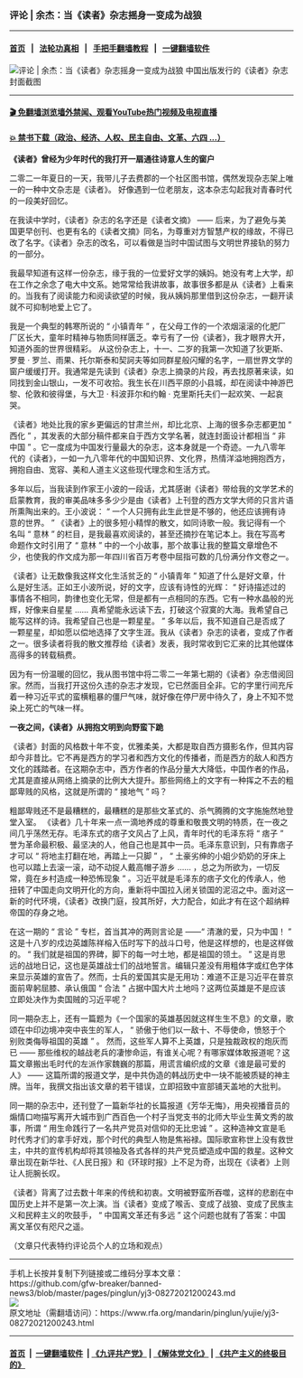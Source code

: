 ### 评论 | 余杰：当《读者》杂志摇身一变成为战狼
------------------------

#### [首页](https://github.com/gfw-breaker/banned-news3/blob/master/README.md) &nbsp;&nbsp;|&nbsp;&nbsp; [法轮功真相](https://github.com/begood0513/basic/blob/master/README.md)  &nbsp;&nbsp;|&nbsp;&nbsp; [手把手翻墙教程](https://github.com/gfw-breaker/guides/wiki)  &nbsp;&nbsp;|&nbsp;&nbsp; [一键翻墙软件](https://github.com/gfw-breaker/nogfw/blob/master/README.md)  



<div id="headerimg">
 <img alt="评论 | 余杰：当《读者》杂志摇身一变成为战狼" src="https://www.rfa.org/mandarin/pinglun/yujie/yj3-08272021200243.html/@@images/6d2bcdf2-93c4-432b-a9f9-00a866e47a2c.jpeg" title="评论 | 余杰：当《读者》杂志摇身一变成为战狼"/>
 <span class="lead_image_caption">
  中国出版发行的《读者》杂志封面截图
 </span>
 <!-- zoomattribute -->
</div>

<hr/>


#### [ 🎬  免翻墙浏览墙外禁闻、观看YouTube热门视频及电视直播](https://github.com/gfw-breaker/HelloWorld)

#### [ 💥  禁书下载（政治、经济、人权、民主自由、文革、六四 ...）](https://github.com/gfw-breaker/books/blob/master/README.md)

<div id="storytext">
 <p>
 </p>
 <p>
  <strong>
   《读者》曾经为少年时代的我打开一扇通往诗意人生的窗户
  </strong>
 </p>
 <p>
  <span>
   <span>
    <span>
     二零二一年夏日的一天，我带儿子去费郡的一个社区图书馆，偶然发现杂志架上唯一的一种中文杂志是《读者》。
    </span>
   </span>
   <span>
    <span>
     好像遇到一位老朋友，这本杂志勾起我对青春时代的一段美好回忆。
    </span>
   </span>
  </span>
 </p>
 <p>
  <span>
   <span>
    <span>
     在我读中学时，《读者》杂志的名字还是《读者文摘》
    </span>
   </span>
   <span>
    <span>
     ——
    </span>
   </span>
   <span>
    <span>
     后来，为了避免与美国更早创刊、也更有名的《读者文摘》同名，为尊重对方智慧产权的缘故，不得已改了名字。《读者》杂志的改名，可以看做是当时中国试图与文明世界接轨的努力的一部分。
    </span>
   </span>
  </span>
 </p>
 <p>
  <span>
   <span>
    <span>
     我最早知道有这样一份杂志，缘于我的一位爱好文学的姨妈。她没有考上大学，却在工作之余念了电大中文系。她常常给我讲故事，故事很多都是从《读者》上看来的。当我有了阅读能力和阅读欲望的时候，我从姨妈那里借到这份杂志，一翻开读就不可抑制地爱上它了。
    </span>
   </span>
  </span>
 </p>
 <p>
  <span>
   <span>
    <span>
     我是一个典型的韩寒所说的
    </span>
   </span>
   <span>
    <span>
     “
    </span>
   </span>
   <span>
    <span>
     小镇青年
    </span>
   </span>
   <span>
    <span>
     ”
    </span>
   </span>
   <span>
    <span>
     ，在父母工作的一个浓烟滚滚的化肥厂厂区长大，童年时精神与物质同样匮乏。幸亏有了一份《读者》，我才眼界大开，知道外面的世界很精彩。
    </span>
   </span>
   <span>
    <span>
     从这份杂志上，十一、二岁的我第一次知道了狄更斯、罗曼
    </span>
   </span>
   <span>
    <span>
     ·
    </span>
   </span>
   <span>
    <span>
     罗兰、雨果、托尔斯泰和契訶夫等如同群星般闪耀的名字，一扇世界文学的窗户缓缓打开。我通常是先读到《读者》杂志上摘录的片段，再去找原著来读，如同找到金山银山，一发不可收拾。我生长在川西平原的小县城，却在阅读中神游巴黎、伦敦和彼得堡，与大卫
    </span>
   </span>
   <span>
    <span>
     ·
    </span>
   </span>
   <span>
    <span>
     科波菲尔和约翰
    </span>
   </span>
   <span>
    <span>
     ·
    </span>
   </span>
   <span>
    <span>
     克里斯托夫们一起欢笑、一起哀哭。
    </span>
   </span>
  </span>
 </p>
 <p>
  <span>
   <span>
    <span>
     《读者》地处比我的家乡更偏远的甘肃兰州，却比北京、上海的很多杂志都更加
    </span>
   </span>
   <span>
    <span>
     “
    </span>
   </span>
   <span>
    <span>
     西化
    </span>
   </span>
   <span>
    <span>
     ”
    </span>
   </span>
   <span>
    <span>
     ，其发表的大部分稿件都来自于西方文学名著，就连封面设计都相当
    </span>
   </span>
   <span>
    <span>
     “
    </span>
   </span>
   <span>
    <span>
     非中国
    </span>
   </span>
   <span>
    <span>
     ”
    </span>
   </span>
   <span>
    <span>
     。它一度成为中国发行量最大的杂志，这本身就是一个奇迹。一九八零年代的《读者》，一如一九八零年代的中国知识界、文化界，热情洋溢地拥抱西方，拥抱自由、宽容、美和人道主义这些现代理念和生活方式。
    </span>
   </span>
  </span>
 </p>
 <p>
  <span>
   <span>
    <span>
     多年以后，当我读到作家王小波的一段话，尤其感谢《读者》带给我的文学艺术的启蒙教育，我的审美品味多多少少是由《读者》上刊登的西方文学大师的只言片语所熏陶出来的。王小波说：
    </span>
   </span>
   <span>
    <span>
     “
    </span>
   </span>
   <span>
    <span>
     一个人只拥有此生此世是不够的，他还应该拥有诗意的世界。
    </span>
   </span>
   <span>
    <span>
     ”
    </span>
   </span>
   <span>
    <span>
     《读者》上的很多短小精悍的散文，如同诗歌一般。我记得有一个名叫
    </span>
   </span>
   <span>
    <span>
     “
    </span>
   </span>
   <span>
    <span>
     意林
    </span>
   </span>
   <span>
    <span>
     ”
    </span>
   </span>
   <span>
    <span>
     的栏目，是我最喜欢阅读的，甚至还摘抄在笔记本上。我在写高考命题作文时引用了
    </span>
   </span>
   <span>
    <span>
     “
    </span>
   </span>
   <span>
    <span>
     意林
    </span>
   </span>
   <span>
    <span>
     ”
    </span>
   </span>
   <span>
    <span>
     中的一个小故事，那个故事让我的整篇文章增色不少，也使我的作文成为那一年四川省百万考卷中屈指可数的几份满分作文卷之一。
    </span>
   </span>
  </span>
 </p>
 <p>
  <span>
   <span>
    <span>
     《读者》让无数像我这样文化生活贫乏的
    </span>
   </span>
   <span>
    <span>
     “
    </span>
   </span>
   <span>
    <span>
     小镇青年
    </span>
   </span>
   <span>
    <span>
     ”
    </span>
   </span>
   <span>
    <span>
     知道了什么是好文章，什么是好生活。正如王小波所说，好的文字，应该有诗性的光辉：
    </span>
   </span>
   <span>
    <span>
     “
    </span>
   </span>
   <span>
    <span>
     好诗描述过的事情各不相同，韵律也变化无常，但是都有一点相同的东西。它有一种水晶般的光辉，好像来自星星
    </span>
   </span>
   <span>
    <span>
     ……
    </span>
   </span>
   <span>
    <span>
     真希望能永远读下去，打破这个寂寞的大海。我希望自己能写这样的诗。我希望自己也是一颗星星。
    </span>
   </span>
   <span>
    <span>
     ”
    </span>
   </span>
   <span>
    <span>
     多年以后，我不知道自己是否成了一颗星星，却如愿以偿地选择了文字生涯。我从《读者》杂志的读者，变成了作者之一。很多读者将我的散文推荐给《读者》发表，我时常收到它汇来的比其他媒体高得多的转载稿费。
    </span>
   </span>
  </span>
 </p>
 <p>
  <span>
   <span>
    <span>
     因为有一份温暖的回忆，我从图书馆中将二零二一年第七期的《读者》杂志借阅回家。然而，当我打开这份久违的杂志才发现，它已然面目全非。它的字里行间充斥着一种习近平式的蛮横粗暴的僵尸气味，就好像在停尸房中待久了，身上不知不觉染上死亡的气味一样。
    </span>
   </span>
  </span>
 </p>
 <p>
  <strong>
   <span>
    <span>
     一夜之间，《读者》从拥抱文明到向野蛮下跪
    </span>
   </span>
  </strong>
 </p>
 <p>
  <span>
   《读者》封面的风格数十年不变，优雅柔美，大都是取自西方摄影名作，但其内容却今非昔比。它不再是西方的学习者和西方文化的传播者，而是西方的敌人和西方文化的践踏者。在这期杂志中，西方作者的作品分量大大降低，中国作者的作品，尤其是直接从网络上摘录的比例大大提升。那些网络上的文字有一种挥之不去的粗鄙卑贱的风格，这就是所谓的
  </span>
  <span>
   “
  </span>
  <span>
   接地气
  </span>
  <span>
   ”
  </span>
  <span>
   吗？
  </span>
 </p>
 <p>
  <span>
   粗鄙卑贱还不是最糟糕的，最糟糕的是那些文革式的、杀气腾腾的文字施施然地登堂入室。
  </span>
  <span>
   <span>
    《读者》几十年来一点一滴地养成的尊重和敬畏文明的特质，在一夜之间几乎荡然无存。毛泽东式的痞子文风占了上风，青年时代的毛泽东将
   </span>
  </span>
  <span>
   “
  </span>
  <span>
   痞子
  </span>
  <span>
   ”
  </span>
  <span>
   誉为革命最积极、最坚决的人，他自己也是其中一员。毛泽东意识到，只有靠痞子才可以
  </span>
  <span>
   “
  </span>
  <span>
   将地主打翻在地，再踏上一只脚
  </span>
  <span>
   ”
  </span>
  <span>
   ，
  </span>
  <span>
   “
  </span>
  <span>
   土豪劣绅的小姐少奶奶的牙床上也可以踏上去滚一滚，动不动捉人戴高帽子游乡
  </span>
  <span>
   ……
  </span>
  <span>
   ，总之为所欲为，一切反常，竟在乡村造成一种恐怖现象
  </span>
  <span>
   ”
  </span>
  <span>
   。习近平就是毛泽东的痞子文化的传承人，他扭转了中国走向文明开化的方向，重新将中国拉入闭关锁国的泥沼之中。面对这一新的时代环境，《读者》改换门庭，投其所好，大力配合，如此才有在这个超纳粹帝国的存身之地。
  </span>
 </p>
 <p>
  <span>
   在这一期的
  </span>
  <span>
   “
  </span>
  <span>
   言论
  </span>
  <span>
   ”
  </span>
  <span>
   专栏，首当其冲的两则言论是
  </span>
  <span>
   ——“
  </span>
  <span>
   清澈的爱，只为中国！
  </span>
  <span>
   ”
  </span>
  <span>
   这是十八岁的戍边英雄陈祥榕入伍时写下的战斗口号，他是这样想的，也是这样做的。
  </span>
  <span>
   “
  </span>
  <span>
   我们就是祖国的界碑，脚下的每一吋土地，都是祖国的领土。
  </span>
  <span>
   ”
  </span>
  <span>
   这是肖思远的战地日记，这也是英雄战士们的战地誓言。编辑只差没有用粗体字或红色字体来显示英雄的宣告了。然而，士兵的爱国其实是无用功：难道不正是习近平在普京面前卑躬屈膝、承认俄国
  </span>
  <span>
   “
  </span>
  <span>
   合法
  </span>
  <span>
   ”
  </span>
  <span>
   占据中国大片土地吗？这两位英雄是不是应该立即处决作为卖国贼的习近平呢？
  </span>
 </p>
 <p>
  <span>
   同一期杂志上，还有一篇题为《一个国家的英雄基因就这样生生不息》的文章，歌颂在中印边境冲突中丧生的军人，
  </span>
  <span>
   “
  </span>
  <span>
   骄傲于他们以一敌十、不辱使命，愤怒于个别败类侮辱祖国的英雄
  </span>
  <span>
   ”
  </span>
  <span>
   。
  </span>
  <span>
   <span>
    然而，这些军人算不上英雄，只是独裁政权的炮灰而已
   </span>
  </span>
  <span>
   ——
  </span>
  <span>
   那些维权的越战老兵的凄惨命运，有谁关心呢？有哪家媒体敢报道呢？这篇文章搬出毛时代的左派作家魏巍的那篇，用谎言编织成的文章《谁是最可爱的人》
  </span>
  <span>
   ——
  </span>
  <span>
   这篇所谓的报道文学，是中共伪造的韩战历史中一块不能被质疑的神主牌。当年，我撰文指出该文章的若干错误，立即招致中宣部铺天盖地的大批判。
  </span>
 </p>
 <p>
  <span>
   同一期的杂志中，还刊登了一篇新华社的长篇报道《芳华无悔》，用央视播音员的煽情口吻描写离开大城市到广西百色一个村子当党支书的北师大毕业生黄文秀的故事，所谓
  </span>
  <span>
   “
  </span>
  <span>
   用生命践行了一名共产党员对信仰的无比忠诚
  </span>
  <span>
   ”
  </span>
  <span>
   。这种造神文宣是毛时代秀才们的拿手好戏，那个时代的典型人物是焦裕禄。国际歌宣称世上没有救世主，中共的宣传机构却将其领袖及各式各样的共产党员塑造成中国的救星。这种文章出现在新华社、《人民日报》和《环球时报》上不足为奇，出现在《读者》上则让人扼腕长叹。
  </span>
 </p>
 <p>
  <span>
   《读者》背离了过去数十年来的传统和初衷。文明被野蛮所吞噬，这样的悲剧在中国历史上并不是第一次上演。当《读者》变成了喉舌、变成了战狼、变成了民族主义和民粹主义的吹鼓手，
  </span>
  <span>
   “
  </span>
  <span>
   中国离文革还有多远
  </span>
  <span>
   ”
  </span>
  <span>
   这个问题也就有了答案：中国离文革仅有咫尺之遥。
  </span>
 </p>
 <p>
  <span>
   （文章只代表特约评论员个人的立场和观点）
  </span>
 </p>
</div>

<hr/>
手机上长按并复制下列链接或二维码分享本文章：<br/>
https://github.com/gfw-breaker/banned-news3/blob/master/pages/pinglun/yj3-08272021200243.md <br/>
<a href='https://github.com/gfw-breaker/banned-news3/blob/master/pages/pinglun/yj3-08272021200243.md'><img src='https://github.com/gfw-breaker/banned-news3/blob/master/pages/pinglun/yj3-08272021200243.md.png'/></a> <br/>
原文地址（需翻墙访问）：https://www.rfa.org/mandarin/pinglun/yujie/yj3-08272021200243.html


------------------------
#### [首页](https://github.com/gfw-breaker/banned-news3/blob/master/README.md) &nbsp;|&nbsp; [一键翻墙软件](https://github.com/gfw-breaker/nogfw/blob/master/README.md) &nbsp;| [《九评共产党》](https://github.com/gfw-breaker/9ping.md/blob/master/README.md#九评之一评共产党是什么) | [《解体党文化》](https://github.com/gfw-breaker/jtdwh.md/blob/master/README.md) | [《共产主义的终极目的》](https://github.com/gfw-breaker/gczydzjmd.md/blob/master/README.md)


<img src='http://gfw-breaker.win/banned-news3/pages/pinglun/yj3-08272021200243.md' width='0px' height='0px'/>